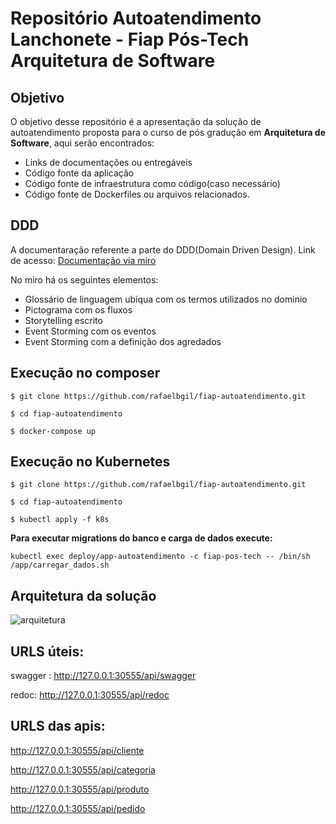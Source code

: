 # Repositório Autoatendimento Lanchonete - Fiap Pós-Tech Arquitetura de Software

## Objetivo
O objetivo desse repositório é a apresentação da solução de autoatendimento proposta para o curso de pós gradução em **Arquitetura de Software**, aqui serão encontrados:
- Links de documentações ou entregáveis
- Código fonte da aplicação
- Código fonte de infraestrutura como código(caso necessário)
- Código fonte de Dockerfiles ou arquivos relacionados.

## DDD
A documentaração referente a parte do DDD(Domain Driven Design).
Link de acesso: [Documentação via miro](https://miro.com/app/board/uXjVMnTeAN8=/?share_link_id=984815149799)

No miro há os seguintes elementos:
- Glossário de linguagem ubíqua com os termos utilizados no dominio
- Pictograma com os fluxos
- Storytelling escrito
- Event Storming com os eventos
- Event Storming com a definição dos agredados

## Execução no composer

``` $ git clone https://github.com/rafaelbgil/fiap-autoatendimento.git ```


``` $ cd fiap-autoatendimento ```


``` $ docker-compose up ```

## Execução no Kubernetes
``` $ git clone https://github.com/rafaelbgil/fiap-autoatendimento.git ```

``` $ cd fiap-autoatendimento ```

``` $ kubectl apply -f k8s ```



**Para executar migrations do banco e carga de dados execute:**

``` kubectl exec deploy/app-autoatendimento -c fiap-pos-tech -- /bin/sh /app/carregar_dados.sh ```

## Arquitetura da solução
![arquitetura](https://github.com/rafaelbgil/fiap-autoatendimento/assets/13522522/ec957ea0-8f1e-4acd-93bc-907e953f2a8b)


## URLS úteis:
swagger : http://127.0.0.1:30555/api/swagger

redoc: http://127.0.0.1:30555/api/redoc

## URLS das apis:
http://127.0.0.1:30555/api/cliente 

http://127.0.0.1:30555/api/categoria

http://127.0.0.1:30555/api/produto

http://127.0.0.1:30555/api/pedido
